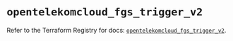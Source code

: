 # `opentelekomcloud_fgs_trigger_v2`

Refer to the Terraform Registry for docs: [`opentelekomcloud_fgs_trigger_v2`](https://registry.terraform.io/providers/opentelekomcloud/opentelekomcloud/1.36.44/docs/resources/fgs_trigger_v2).
